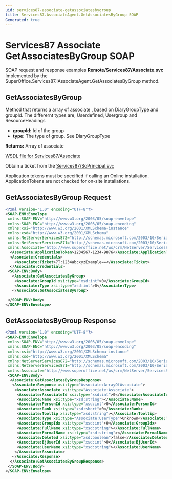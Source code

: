 ```yaml
---
uid: services87-associate-getassociatesbygroup
title: Services87.AssociateAgent.GetAssociatesByGroup SOAP
Generated: true
---
```


# Services87 Associate GetAssociatesByGroup SOAP

SOAP request and response examples **Remote/Services87/Associate.svc**
Implemented by the <see cref="M:SuperOffice.Services87.IAssociateAgent.GetAssociatesByGroup">SuperOffice.Services87.IAssociateAgent.GetAssociatesByGroup</see> method.

## GetAssociatesByGroup

Method that returns a array of associate , based on DiaryGroupType and groupId. The differernt types are, Userdefined, Usergroup and ResourceHeadings

* **groupId:** Id of the group
* **type:** The type of group. See DiaryGroupType

**Returns:** Array of associate


[WSDL file for Services87/Associate](../Services87-Associate.md)

Obtain a ticket from the [Services87/SoPrincipal.svc](../SoPrincipal/index.md)

Application tokens must be specified if calling an Online installation. ApplicationTokens are not checked for on-site installations.

## GetAssociatesByGroup Request

```xml
<?xml version="1.0" encoding="UTF-8"?>
<SOAP-ENV:Envelope
 xmlns:SOAP-ENV="http://www.w3.org/2003/05/soap-envelope"
 xmlns:SOAP-ENC="http://www.w3.org/2003/05/soap-encoding"
 xmlns:xsi="http://www.w3.org/2001/XMLSchema-instance"
 xmlns:xsd="http://www.w3.org/2001/XMLSchema"
 xmlns:NetServerServices872="http://schemas.microsoft.com/2003/10/Serialization/Arrays"
 xmlns:NetServerServices871="http://schemas.microsoft.com/2003/10/Serialization/"
 xmlns:Associate="http://www.superoffice.net/ws/crm/NetServer/Services87">
  <Associate:ApplicationToken>1234567-1234-9876</Associate:ApplicationToken>
  <Associate:Credentials>
    <Associate:Ticket>7T:1234abcxyzExample==</Associate:Ticket>
  </Associate:Credentials>
 <SOAP-ENV:Body>
   <Associate:GetAssociatesByGroup>
    <Associate:GroupId xsi:type="xsd:int">0</Associate:GroupId>
    <Associate:Type xsi:type="xsd:int">0</Associate:Type>
   </Associate:GetAssociatesByGroup>

 </SOAP-ENV:Body>
</SOAP-ENV:Envelope>

```


## GetAssociatesByGroup Response

```xml
<?xml version="1.0" encoding="UTF-8"?>
<SOAP-ENV:Envelope
 xmlns:SOAP-ENV="http://www.w3.org/2003/05/soap-envelope"
 xmlns:SOAP-ENC="http://www.w3.org/2003/05/soap-encoding"
 xmlns:xsi="http://www.w3.org/2001/XMLSchema-instance"
 xmlns:xsd="http://www.w3.org/2001/XMLSchema"
 xmlns:NetServerServices872="http://schemas.microsoft.com/2003/10/Serialization/Arrays"
 xmlns:NetServerServices871="http://schemas.microsoft.com/2003/10/Serialization/"
 xmlns:Associate="http://www.superoffice.net/ws/crm/NetServer/Services87">
 <SOAP-ENV:Body>
  <Associate:GetAssociatesByGroupResponse>
   <Associate:Response xsi:type="Associate:ArrayOfAssociate">
    <Associate:Associate xsi:type="Associate:Associate">
     <Associate:AssociateId xsi:type="xsd:int">0</Associate:AssociateId>
     <Associate:Name xsi:type="xsd:string"></Associate:Name>
     <Associate:PersonId xsi:type="xsd:int">0</Associate:PersonId>
     <Associate:Rank xsi:type="xsd:short">0</Associate:Rank>
     <Associate:Tooltip xsi:type="xsd:string"></Associate:Tooltip>
     <Associate:Type xsi:type="Associate:UserType">Unknown</Associate:Type>
     <Associate:GroupIdx xsi:type="xsd:int">0</Associate:GroupIdx>
     <Associate:FullName xsi:type="xsd:string"></Associate:FullName>
     <Associate:FormalName xsi:type="xsd:string"></Associate:FormalName>
     <Associate:Deleted xsi:type="xsd:boolean">false</Associate:Deleted>
     <Associate:EjUserId xsi:type="xsd:int">0</Associate:EjUserId>
     <Associate:UserName xsi:type="xsd:string"></Associate:UserName>
    </Associate:Associate>
   </Associate:Response>
  </Associate:GetAssociatesByGroupResponse>
 </SOAP-ENV:Body>
</SOAP-ENV:Envelope>

```

